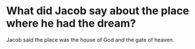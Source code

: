 # What did Jacob say about the place where he had the dream?

Jacob said the place was the house of God and the gate of heaven.
